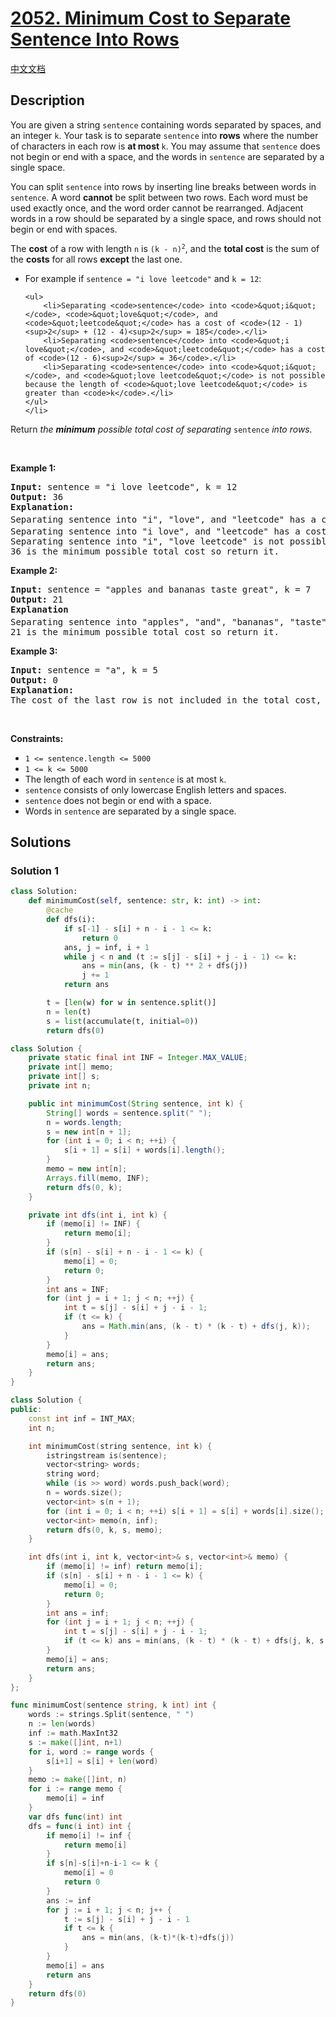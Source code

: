 # [2052. Minimum Cost to Separate Sentence Into Rows](https://leetcode.com/problems/minimum-cost-to-separate-sentence-into-rows)

[中文文档](./solution/2000-2099/2052.Minimum%20Cost%20to%20Separate%20Sentence%20Into%20Rows/README.md)

<!-- tags:Array,Dynamic Programming -->

## Description

<p>You are given a string <code>sentence</code> containing words separated by spaces, and an integer <code>k</code>. Your task is to separate <code>sentence</code> into <strong>rows</strong> where the number of characters in each row is <strong>at most </strong><code>k</code>. You may assume that <code>sentence</code> does not begin or end with a space, and the words in <code>sentence</code> are separated by a single space.</p>

<p>You can split <code>sentence</code> into rows by inserting line breaks between words in <code>sentence</code>. A word <strong>cannot</strong> be split between two rows. Each word must be used exactly once, and the word order cannot be rearranged. Adjacent words in a row should be separated by a single space, and rows should not begin or end with spaces.</p>

<p>The <strong>cost</strong> of a row with length <code>n</code> is <code>(k - n)<sup>2</sup></code>, and the <strong>total cost</strong> is the sum of the <strong>costs</strong> for all rows <strong>except</strong> the last one.</p>

<ul>
	<li>For example if <code>sentence = &quot;i love leetcode&quot;</code> and <code>k = 12</code>:

    <ul>
    	<li>Separating <code>sentence</code> into <code>&quot;i&quot;</code>, <code>&quot;love&quot;</code>, and <code>&quot;leetcode&quot;</code> has a cost of <code>(12 - 1)<sup>2</sup> + (12 - 4)<sup>2</sup> = 185</code>.</li>
    	<li>Separating <code>sentence</code> into <code>&quot;i love&quot;</code>, and <code>&quot;leetcode&quot;</code> has a cost of <code>(12 - 6)<sup>2</sup> = 36</code>.</li>
    	<li>Separating <code>sentence</code> into <code>&quot;i&quot;</code>, and <code>&quot;love leetcode&quot;</code> is not possible because the length of <code>&quot;love leetcode&quot;</code> is greater than <code>k</code>.</li>
    </ul>
    </li>

</ul>

<p>Return <em>the <strong>minimum</strong> possible total cost of separating</em><em> </em><code>sentence</code><em> into rows.</em></p>

<p>&nbsp;</p>
<p><strong class="example">Example 1:</strong></p>

<pre>
<strong>Input:</strong> sentence = &quot;i love leetcode&quot;, k = 12
<strong>Output:</strong> 36
<strong>Explanation:</strong>
Separating sentence into &quot;i&quot;, &quot;love&quot;, and &quot;leetcode&quot; has a cost of (12 - 1)<sup>2</sup> + (12 - 4)<sup>2</sup> = 185.
Separating sentence into &quot;i love&quot;, and &quot;leetcode&quot; has a cost of (12 - 6)<sup>2</sup> = 36.
Separating sentence into &quot;i&quot;, &quot;love leetcode&quot; is not possible because &quot;love leetcode&quot; has length 13.
36 is the minimum possible total cost so return it.
</pre>

<p><strong class="example">Example 2:</strong></p>

<pre>
<strong>Input:</strong> sentence = &quot;apples and bananas taste great&quot;, k = 7
<strong>Output:</strong> 21
<strong>Explanation</strong>
Separating sentence into &quot;apples&quot;, &quot;and&quot;, &quot;bananas&quot;, &quot;taste&quot;, and &quot;great&quot; has a cost of (7 - 6)<sup>2</sup> + (7 - 3)<sup>2</sup> + (7 - 7)<sup>2</sup> + (7 - 5)<sup>2 </sup>= 21.
21 is the minimum possible total cost so return it.
</pre>

<p><strong class="example">Example 3:</strong></p>

<pre>
<strong>Input:</strong> sentence = &quot;a&quot;, k = 5
<strong>Output:</strong> 0
<strong>Explanation:</strong>
The cost of the last row is not included in the total cost, and since there is only one row, return 0.
</pre>

<p>&nbsp;</p>
<p><strong>Constraints:</strong></p>

<ul>
	<li><code>1 &lt;= sentence.length &lt;= 5000</code></li>
	<li><code>1 &lt;= k &lt;= 5000</code></li>
	<li>The length of each word in <code>sentence</code> is at most <code>k</code>.</li>
	<li><code>sentence</code> consists of only lowercase English letters and spaces.</li>
	<li><code>sentence</code> does not begin or end with a space.</li>
	<li>Words in <code>sentence</code> are separated by a single space.</li>
</ul>

## Solutions

### Solution 1

<!-- tabs:start -->

```python
class Solution:
    def minimumCost(self, sentence: str, k: int) -> int:
        @cache
        def dfs(i):
            if s[-1] - s[i] + n - i - 1 <= k:
                return 0
            ans, j = inf, i + 1
            while j < n and (t := s[j] - s[i] + j - i - 1) <= k:
                ans = min(ans, (k - t) ** 2 + dfs(j))
                j += 1
            return ans

        t = [len(w) for w in sentence.split()]
        n = len(t)
        s = list(accumulate(t, initial=0))
        return dfs(0)
```

```java
class Solution {
    private static final int INF = Integer.MAX_VALUE;
    private int[] memo;
    private int[] s;
    private int n;

    public int minimumCost(String sentence, int k) {
        String[] words = sentence.split(" ");
        n = words.length;
        s = new int[n + 1];
        for (int i = 0; i < n; ++i) {
            s[i + 1] = s[i] + words[i].length();
        }
        memo = new int[n];
        Arrays.fill(memo, INF);
        return dfs(0, k);
    }

    private int dfs(int i, int k) {
        if (memo[i] != INF) {
            return memo[i];
        }
        if (s[n] - s[i] + n - i - 1 <= k) {
            memo[i] = 0;
            return 0;
        }
        int ans = INF;
        for (int j = i + 1; j < n; ++j) {
            int t = s[j] - s[i] + j - i - 1;
            if (t <= k) {
                ans = Math.min(ans, (k - t) * (k - t) + dfs(j, k));
            }
        }
        memo[i] = ans;
        return ans;
    }
}
```

```cpp
class Solution {
public:
    const int inf = INT_MAX;
    int n;

    int minimumCost(string sentence, int k) {
        istringstream is(sentence);
        vector<string> words;
        string word;
        while (is >> word) words.push_back(word);
        n = words.size();
        vector<int> s(n + 1);
        for (int i = 0; i < n; ++i) s[i + 1] = s[i] + words[i].size();
        vector<int> memo(n, inf);
        return dfs(0, k, s, memo);
    }

    int dfs(int i, int k, vector<int>& s, vector<int>& memo) {
        if (memo[i] != inf) return memo[i];
        if (s[n] - s[i] + n - i - 1 <= k) {
            memo[i] = 0;
            return 0;
        }
        int ans = inf;
        for (int j = i + 1; j < n; ++j) {
            int t = s[j] - s[i] + j - i - 1;
            if (t <= k) ans = min(ans, (k - t) * (k - t) + dfs(j, k, s, memo));
        }
        memo[i] = ans;
        return ans;
    }
};
```

```go
func minimumCost(sentence string, k int) int {
	words := strings.Split(sentence, " ")
	n := len(words)
	inf := math.MaxInt32
	s := make([]int, n+1)
	for i, word := range words {
		s[i+1] = s[i] + len(word)
	}
	memo := make([]int, n)
	for i := range memo {
		memo[i] = inf
	}
	var dfs func(int) int
	dfs = func(i int) int {
		if memo[i] != inf {
			return memo[i]
		}
		if s[n]-s[i]+n-i-1 <= k {
			memo[i] = 0
			return 0
		}
		ans := inf
		for j := i + 1; j < n; j++ {
			t := s[j] - s[i] + j - i - 1
			if t <= k {
				ans = min(ans, (k-t)*(k-t)+dfs(j))
			}
		}
		memo[i] = ans
		return ans
	}
	return dfs(0)
}
```

<!-- tabs:end -->

<!-- end -->
